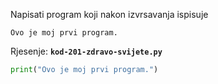 
<a name="kod-201-zdravo-svijete.py"/>

Napisati program koji nakon izvrsavanja ispisuje

```
Ovo je moj prvi program.
```
Rjesenje: **`kod-201-zdravo-svijete.py`**

```python
print("Ovo je moj prvi program.") 
```
